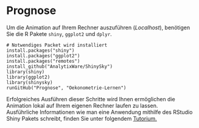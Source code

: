 Prognose
============

Um die Animation auf Ihrem Rechner auszuführen (_Localhost_), benötigen Sie die R Pakete `shiny`, `ggplot2` und `dplyr`. 

```
# Notwendiges Packet wird installiert
install.packages("shiny")
install.packages("ggplot2")
install.packages("remotes")
install_github("AnalytixWare/ShinySky")
library(shiny)
library(ggplot2)
library(shinysky)
runGitHub("Prognose", "Oekonometrie-Lernen")
```

Erfolgreiches Ausführen dieser Schritte wird Ihnen ermöglichen die Animation lokal auf Ihrem eigenen Rechner laufen zu lassen.   
Ausführliche Informationen wie man eine Anwendung mithilfe des RStudio Shiny Pakets schreibt, finden Sie unter folgendem [Tutorium.](http://shiny.rstudio.com/tutorial/)



